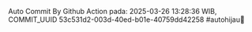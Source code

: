 Auto Commit By Github Action pada: 2025-03-26 13:28:36 WIB, COMMIT_UUID 53c531d2-003d-40ed-b01e-40759dd42258 #autohijau🗿
